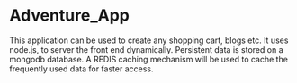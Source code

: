 # Adventure_App

This application can be used to create any shopping cart, blogs etc. It uses node.js, to server the front end dynamically.
Persistent data is stored on a mongodb database.
A REDIS caching mechanism will be used to cache the frequently used data for faster access.
